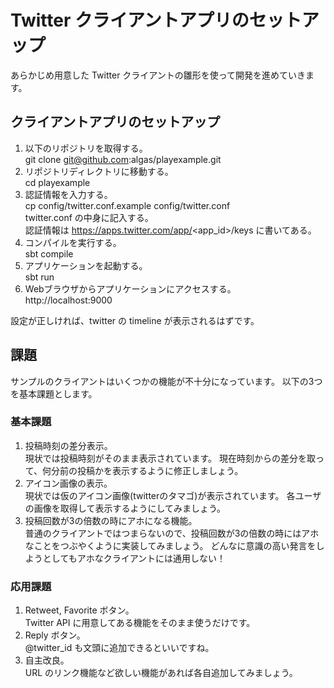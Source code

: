 # Twitter クライアントアプリのセットアップ

あらかじめ用意した Twitter クライアントの雛形を使って開発を進めていきます。

## クライアントアプリのセットアップ

1. 以下のリポジトリを取得する。  
git clone git@github.com:algas/playexample.git
2. リポジトリディレクトリに移動する。  
cd playexample
3. 認証情報を入力する。  
cp config/twitter.conf.example config/twitter.conf  
twitter.conf の中身に記入する。  
認証情報は https://apps.twitter.com/app/<app_id>/keys に書いてある。
4. コンパイルを実行する。  
sbt compile
5. アプリケーションを起動する。  
sbt run
6. Webブラウザからアプリケーションにアクセスする。  
http://localhost:9000

設定が正しければ、twitter の timeline が表示されるはずです。

## 課題

サンプルのクライアントはいくつかの機能が不十分になっています。
以下の3つを基本課題とします。

### 基本課題

1. 投稿時刻の差分表示。  
現状では投稿時刻がそのまま表示されています。
現在時刻からの差分を取って、何分前の投稿かを表示するように修正しましょう。
2. アイコン画像の表示。  
現状では仮のアイコン画像(twitterのタマゴ)が表示されています。
各ユーザの画像を取得して表示するようにしてみましょう。
3. 投稿回数が3の倍数の時にアホになる機能。  
普通のクライアントではつまらないので、投稿回数が3の倍数の時にはアホなことをつぶやくように実装してみましょう。
どんなに意識の高い発言をしようとしてもアホなクライアントには通用しない！

### 応用課題

1. Retweet, Favorite ボタン。  
Twitter API に用意してある機能をそのまま使うだけです。
2. Reply ボタン。  
@twitter_id も文頭に追加できるといいですね。
3. 自主改良。  
URL のリンク機能など欲しい機能があれば各自追加してみましょう。
